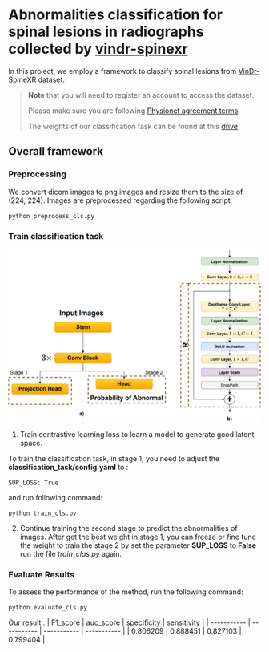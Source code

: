 # Abnormalities classification for spinal lesions in radiographs collected by [vindr-spinexr](https://github.com/vinbigdata-medical/vindr-spinexr)

In this project, we employ a framework to classify spinal lesions from [VinDr-SpineXR dataset](https://physionet.org/content/vindr-spinexr/1.0.0/).

> **Note** that you will need to register an account to access the dataset.
>
> Please make sure you are following [Physionet agreement terms](https://physionet.org/content/vindr-spinexr/1.0.0/).
>
> The weights of our classification task can be found at this [drive](https://drive.google.com/drive/folders/14dB6Gn3c8u7QKrgwfh71qLwaTw0kptyv?usp=sharing).


## Overall framework
### Preprocessing
We convert dicom images to png images and resize them to the size of (224, 224). Images are preprocessed regarding the following script:
```
python preprocess_cls.py
```
### Train classification task
![Classification network](images/cls.jpg)
1. Train contrastive learning loss to learn a model to generate good latent space.

To train the classification task, in stage 1, you need to adjust the **classification_task/config.yaml** to :
```
SUP_LOSS: True
```
and run following command: 
```
python train_cls.py
```
2. Continue training the second stage to predict the abnormalities of images.
After get the best weight in stage 1, you can freeze or fine tune the weight to train the stage 2 by set the parameter **SUP_LOSS** to **False** run the file *train_clas.py* again.

### Evaluate Results
To assess the performance of the method, run the following command:
```
python evaluate_cls.py
```
Our result :
| F1_score    | auc_score | specificity | sensitivity |
| ----------- | ----------- | ----------- | ----------- |
| 0.806209    | 0.888451     | 0.827103 | 0.799404 |
